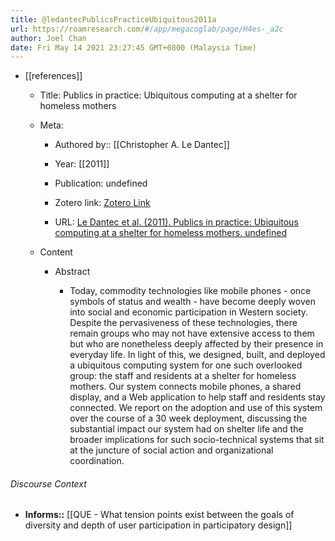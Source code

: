 ```yaml
---
title: @ledantecPublicsPracticeUbiquitous2011a
url: https://roamresearch.com/#/app/megacoglab/page/H4es-_a2c
author: Joel Chan
date: Fri May 14 2021 23:27:45 GMT+0800 (Malaysia Time)
---
```


- [[references]]

    - Title: Publics in practice: Ubiquitous computing at a shelter for homeless mothers

    - Meta:

        - Authored by:: [[Christopher A. Le Dantec]]

        - Year: [[2011]]

        - Publication: undefined

        - Zotero link: [Zotero Link](zotero://select/items/7_AELJBCPE)

        - URL: [Le Dantec et al. (2011). Publics in practice: Ubiquitous computing at a shelter for homeless mothers. undefined](https://doi.org/10.1145/1978942.1979189)

    - Content

        - Abstract

            - Today, commodity technologies like mobile phones - once symbols of status and wealth - have become deeply woven into social and economic participation in Western society. Despite the pervasiveness of these technologies, there remain groups who may not have extensive access to them but who are nonetheless deeply affected by their presence in everyday life. In light of this, we designed, built, and deployed a ubiquitous computing system for one such overlooked group: the staff and residents at a shelter for homeless mothers. Our system connects mobile phones, a shared display, and a Web application to help staff and residents stay connected. We report on the adoption and use of this system over the course of a 30 week deployment, discussing the substantial impact our system had on shelter life and the broader implications for such socio-technical systems that sit at the juncture of social action and organizational coordination.

###### Discourse Context

- **Informs::** [[QUE - What tension points exist between the goals of diversity and depth of user participation in participatory design]]
